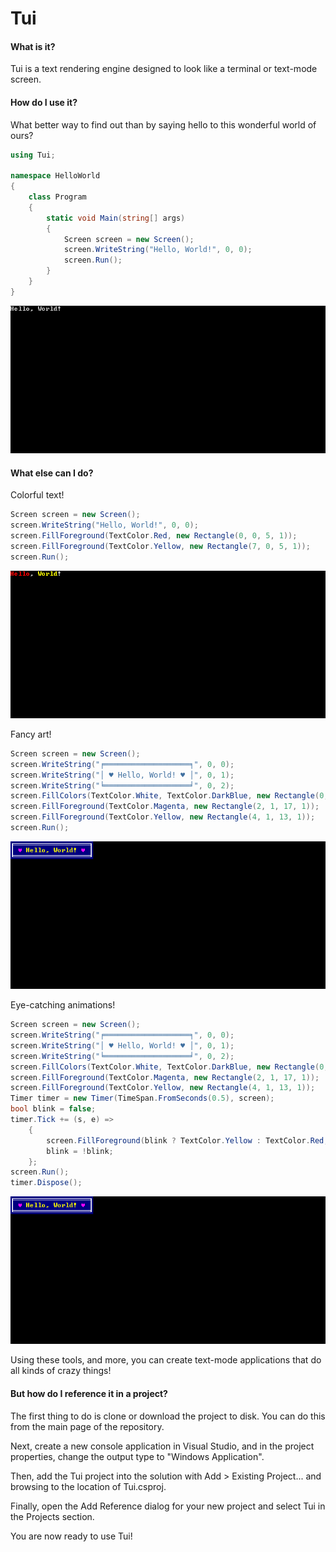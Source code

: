 ﻿# Tui

#### What is it?

Tui is a text rendering engine designed to look like a terminal or text-mode screen.

#### How do I use it?

What better way to find out than by saying hello to this wonderful world of ours?

```csharp
using Tui;

namespace HelloWorld
{
    class Program
    {
        static void Main(string[] args)
        {
            Screen screen = new Screen();
            screen.WriteString("Hello, World!", 0, 0);
            screen.Run();
        }
    }
}
```

![Hello, World!](img/hello1.png)

#### What else can I do?

Colorful text!

```csharp
Screen screen = new Screen();
screen.WriteString("Hello, World!", 0, 0);
screen.FillForeground(TextColor.Red, new Rectangle(0, 0, 5, 1));
screen.FillForeground(TextColor.Yellow, new Rectangle(7, 0, 5, 1));
screen.Run();
```

![*Hello, World!*](img/hello2.png)

Fancy art!

```csharp
Screen screen = new Screen();
screen.WriteString("╒═══════════════════╕", 0, 0);
screen.WriteString("│ ♥ Hello, World! ♥ │", 0, 1);
screen.WriteString("╘═══════════════════╛", 0, 2);
screen.FillColors(TextColor.White, TextColor.DarkBlue, new Rectangle(0, 0, 21, 3));
screen.FillForeground(TextColor.Magenta, new Rectangle(2, 1, 17, 1));
screen.FillForeground(TextColor.Yellow, new Rectangle(4, 1, 13, 1));
screen.Run();
```

![**Hello, World!**](img/hello3.png)

Eye-catching animations!

```csharp
Screen screen = new Screen();
screen.WriteString("╒═══════════════════╕", 0, 0);
screen.WriteString("│ ♥ Hello, World! ♥ │", 0, 1);
screen.WriteString("╘═══════════════════╛", 0, 2);
screen.FillColors(TextColor.White, TextColor.DarkBlue, new Rectangle(0, 0, 21, 3));
screen.FillForeground(TextColor.Magenta, new Rectangle(2, 1, 17, 1));
screen.FillForeground(TextColor.Yellow, new Rectangle(4, 1, 13, 1));
Timer timer = new Timer(TimeSpan.FromSeconds(0.5), screen);
bool blink = false;
timer.Tick += (s, e) =>
    {
        screen.FillForeground(blink ? TextColor.Yellow : TextColor.Red, new Rectangle(4, 1, 13, 1));
        blink = !blink;
    };
screen.Run();
timer.Dispose();
```

![***Hello, World!***](img/hello4.gif)

Using these tools, and more, you can create text-mode applications that do all kinds of crazy things!

#### But how do I reference it in a project?

The first thing to do is clone or download the project to disk. You can do this from the main page of the repository.

Next, create a new console application in Visual Studio, and in the project properties, change the output type to "Windows Application".

Then, add the Tui project into the solution with Add > Existing Project... and browsing to the location of Tui.csproj.

Finally, open the Add Reference dialog for your new project and select Tui in the Projects section.

You are now ready to use Tui!
